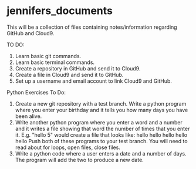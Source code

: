 # jennifers_documents
This will be a collection of files containing notes/information regarding GitHub and Cloud9.

TO DO:
1.  Learn basic git commands.
2.  Learn basic terminal commands.
3.  Create a repository in GitHub and send it to Cloud9.
4.  Create a file in Cloud9 and send it to GitHub.
5.  Set up a username and email account to link Cloud9 and GitHub.

Python Exercises To Do:
1. Create a new git repository with a test branch.  Write a python program where you enter your birthday and it tells you how many days you have been alive.
2.  Write another python program where you enter a word and a number and it writes a file showing that word the number of times that you enter it.  E.g. "hello  5" would create a file that looks like:
hello
hello
hello
hello
hello
Push both of these programs to your test branch.
You will need to read about for loops, open files, close files.
3.  Write a python code where a user enters a date and a number of days.  The program will add the two to produce a new date.
